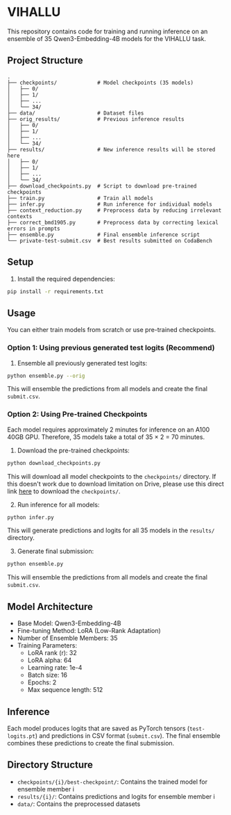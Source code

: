 # VIHALLU

This repository contains code for training and running inference on an ensemble of 35 Qwen3-Embedding-4B models for the VIHALLU task.

## Project Structure

```
.
├── checkpoints/             # Model checkpoints (35 models)
│   ├── 0/
│   ├── 1/
│   ├── ...
│   └── 34/
├── data/                    # Dataset files
├── orig_results/            # Previous inference results
│   ├── 0/
│   ├── 1/
│   ├── ...
│   └── 34/
├── results/                 # New inference results will be stored here
│   ├── 0/
│   ├── 1/
│   ├── ...
│   └── 34/
├── download_checkpoints.py  # Script to download pre-trained checkpoints
├── train.py                 # Train all models
├── infer.py                 # Run inference for individual models
├── context_reduction.py     # Preprocess data by reducing irrelevant contexts
├── correct_bmd1905.py       # Preprocess data by correcting lexical errors in prompts
├── ensemble.py              # Final ensemble inference script
└── private-test-submit.csv  # Best results submitted on CodaBench
```

## Setup

1. Install the required dependencies:
```bash
pip install -r requirements.txt
```

## Usage

You can either train models from scratch or use pre-trained checkpoints.

### Option 1: Using previous generated test logits (Recommend)

1. Ensemble all previously generated test logits:
```bash
python ensemble.py --orig
```
This will ensemble the predictions from all models and create the final `submit.csv`.

### Option 2: Using Pre-trained Checkpoints
Each model requires approximately 2 minutes for inference on an A100 40GB GPU. Therefore, 35 models take a total of 35 × 2 = 70 minutes.

1. Download the pre-trained checkpoints:
```bash
python download_checkpoints.py
```
This will download all model checkpoints to the `checkpoints/` directory. If this doesn't work due to download limitation on Drive, please use this direct link [here](https://drive.google.com/drive/folders/1HmD1ngm1Idy8WfQaqeM3v_gUljMasuLw?usp=sharing) to download the `checkpoints/`.

2. Run inference for all models:
```bash
python infer.py
```
This will generate predictions and logits for all 35 models in the `results/` directory.

3. Generate final submission:
```bash
python ensemble.py
```
This will ensemble the predictions from all models and create the final `submit.csv`.

## Model Architecture

- Base Model: Qwen3-Embedding-4B
- Fine-tuning Method: LoRA (Low-Rank Adaptation)
- Number of Ensemble Members: 35
- Training Parameters:
  - LoRA rank (r): 32
  - LoRA alpha: 64
  - Learning rate: 1e-4
  - Batch size: 16
  - Epochs: 2
  - Max sequence length: 512

## Inference

Each model produces logits that are saved as PyTorch tensors (`test-logits.pt`) and predictions in CSV format (`submit.csv`). The final ensemble combines these predictions to create the final submission.

## Directory Structure

- `checkpoints/{i}/best-checkpoint/`: Contains the trained model for ensemble member i
- `results/{i}/`: Contains predictions and logits for ensemble member i
- `data/`: Contains the preprocessed datasets
